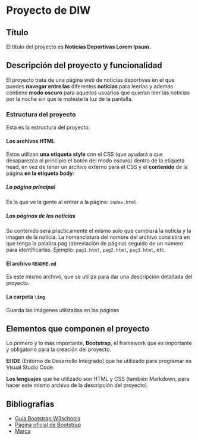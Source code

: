 # Proyecto de DIW

## Título
El título del proyecto es **Noticias Deportivas Lorem Ipsum**.

## Descripción del proyecto y funcionalidad
El proyecto trata de una página web de noticias deportivas en el que puedes **navegar entre las** diferentes **noticias** para leerlas y además contiene **modo oscuro** para aquellos usuarios que quieran leer las noticias por la noche sin que le moleste la luz de la pantalla.

### Estructura del proyecto
Esta es la estructura del proyecto:

#### Los archivos HTML
Estos utilizan **una etiqueta style** con el CSS (que ayudará a que desaparezca al principio el botón del modo oscuro) dentro de la etiqueta head, en vez de tener un archivo externo para el CSS y el **contenido** de la página **en la etiqueta body**:

##### La página principal

Es la que ve la gente al entrar a la página: `index.html`.

##### Las páginas de las noticias

Su contenido será pŕacticamente el mismo solo que cambiará la noticia y la imagen de la noticia. La nomenclatura del nombre del archivo consistirá en que tenga la palabra pag (abreviación de página) seguido de un número para identificarlas. Ejemplo: `pag1.html`, `pag2.html`, `pag3.html`, etc.

#### El archivo `README.md`

Es este mismo archivo, que se utiliza para dar una descripción detallada del proyecto.

#### La carpeta `\img`

Guarda las imágenes utilizadas en las páginas

## Elementos que componen el proyecto
Lo primero y lo más importante, **Bootstrap**, el framework que es importante y obligatorio para la creación del proyecto.

**El IDE** (Entorno de Desarrollo Integrado) que he utilizado para programar es Visual Studio Code.

**Los lenguajes** que he utilizado son HTML y CSS (también Markdown, para hacer este mismo archivo de la descripción del proyecto).

## Bibliografías
* [Guía Bootstrap W3schools](https://www.w3schools.com/bootstrap5/index.php)
* [Página oficial de Bootstrap](https://getbootstrap.com/docs/5.3/getting-started/introduction/)
* [Marca](https://www.marca.com/)